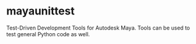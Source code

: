 # mayaunittest
Test-Driven Development Tools for Autodesk Maya. Tools can be used to test general Python code as well.
